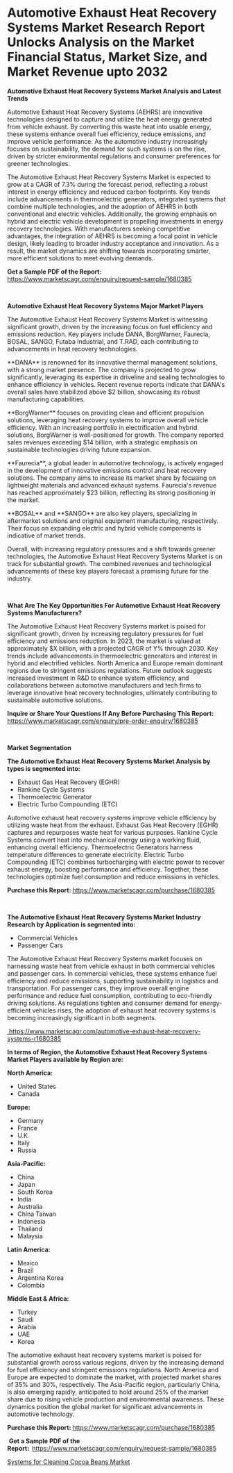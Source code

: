 <p><h1>Automotive Exhaust Heat Recovery Systems Market Research Report Unlocks Analysis on the Market Financial Status, Market Size, and Market Revenue upto 2032</h1></p><p><strong>Automotive Exhaust Heat Recovery Systems Market Analysis and Latest Trends</strong></p>
<p><p>Automotive Exhaust Heat Recovery Systems (AEHRS) are innovative technologies designed to capture and utilize the heat energy generated from vehicle exhaust. By converting this waste heat into usable energy, these systems enhance overall fuel efficiency, reduce emissions, and improve vehicle performance. As the automotive industry increasingly focuses on sustainability, the demand for such systems is on the rise, driven by stricter environmental regulations and consumer preferences for greener technologies.</p><p>The Automotive Exhaust Heat Recovery Systems Market is expected to grow at a CAGR of 7.3% during the forecast period, reflecting a robust interest in energy efficiency and reduced carbon footprints. Key trends include advancements in thermoelectric generators, integrated systems that combine multiple technologies, and the adoption of AEHRS in both conventional and electric vehicles. Additionally, the growing emphasis on hybrid and electric vehicle development is propelling investments in energy recovery technologies. With manufacturers seeking competitive advantages, the integration of AEHRS is becoming a focal point in vehicle design, likely leading to broader industry acceptance and innovation. As a result, the market dynamics are shifting towards incorporating smarter, more efficient solutions to meet evolving demands.</p></p>
<p><strong>Get a Sample PDF of the Report:&nbsp;</strong> <a href="https://www.marketscagr.com/enquiry/request-sample/1680385?utm_campaign=3527&utm_medium=2&utm_source=Github&utm_content=ia&utm_term=24032025&utm_id=automotive-exhaust-heat-recovery-systems">https://www.marketscagr.com/enquiry/request-sample/1680385</a></p>
<p>&nbsp;</p>
<p><strong>Automotive Exhaust Heat Recovery Systems Major Market Players</strong></p>
<p><p>The Automotive Exhaust Heat Recovery Systems Market is witnessing significant growth, driven by the increasing focus on fuel efficiency and emissions reduction. Key players include DANA, BorgWarner, Faurecia, BOSAL, SANGO, Futaba Industrial, and T.RAD, each contributing to advancements in heat recovery technologies.</p><p>**DANA** is renowned for its innovative thermal management solutions, with a strong market presence. The company is projected to grow significantly, leveraging its expertise in driveline and sealing technologies to enhance efficiency in vehicles. Recent revenue reports indicate that DANA's overall sales have stabilized above $2 billion, showcasing its robust manufacturing capabilities.</p><p>**BorgWarner** focuses on providing clean and efficient propulsion solutions, leveraging heat recovery systems to improve overall vehicle efficiency. With an increasing portfolio in electrification and hybrid solutions, BorgWarner is well-positioned for growth. The company reported sales revenues exceeding $14 billion, with a strategic emphasis on sustainable technologies driving future expansion.</p><p>**Faurecia**, a global leader in automotive technology, is actively engaged in the development of innovative emissions control and heat recovery solutions. The company aims to increase its market share by focusing on lightweight materials and advanced exhaust systems. Faurecia's revenue has reached approximately $23 billion, reflecting its strong positioning in the market.</p><p>**BOSAL** and **SANGO** are also key players, specializing in aftermarket solutions and original equipment manufacturing, respectively. Their focus on expanding electric and hybrid vehicle components is indicative of market trends.</p><p>Overall, with increasing regulatory pressures and a shift towards greener technologies, the Automotive Exhaust Heat Recovery Systems Market is on track for substantial growth. The combined revenues and technological advancements of these key players forecast a promising future for the industry.</p></p>
<p>&nbsp;</p>
<p><strong>What Are The Key Opportunities For Automotive Exhaust Heat Recovery Systems Manufacturers?</strong></p>
<p><p>The Automotive Exhaust Heat Recovery Systems market is poised for significant growth, driven by increasing regulatory pressures for fuel efficiency and emissions reduction. In 2023, the market is valued at approximately $X billion, with a projected CAGR of Y% through 2030. Key trends include advancements in thermoelectric generators and interest in hybrid and electrified vehicles. North America and Europe remain dominant regions due to stringent emissions regulations. Future outlook suggests increased investment in R&D to enhance system efficiency, and collaborations between automotive manufacturers and tech firms to leverage innovative heat recovery technologies, ultimately contributing to sustainable automotive solutions.</p></p>
<p><strong>Inquire or Share Your Questions If Any Before Purchasing This Report:</strong> <a href="https://www.marketscagr.com/enquiry/pre-order-enquiry/1680385?utm_campaign=3527&utm_medium=2&utm_source=Github&utm_content=ia&utm_term=24032025&utm_id=automotive-exhaust-heat-recovery-systems">https://www.marketscagr.com/enquiry/pre-order-enquiry/1680385</a></p>
<p>&nbsp;</p>
<p><strong>Market Segmentation</strong></p>
<p><strong>The Automotive Exhaust Heat Recovery Systems Market Analysis by types is segmented into:</strong></p>
<p><ul><li>Exhaust Gas Heat Recovery (EGHR)</li><li>Rankine Cycle Systems</li><li>Thermoelectric Generator</li><li>Electric Turbo Compounding (ETC)</li></ul></p>
<p><p>Automotive exhaust heat recovery systems improve vehicle efficiency by utilizing waste heat from the exhaust. Exhaust Gas Heat Recovery (EGHR) captures and repurposes waste heat for various purposes. Rankine Cycle Systems convert heat into mechanical energy using a working fluid, enhancing overall efficiency. Thermoelectric Generators harness temperature differences to generate electricity. Electric Turbo Compounding (ETC) combines turbocharging with electric power to recover exhaust energy, boosting performance and efficiency. Together, these technologies optimize fuel consumption and reduce emissions in vehicles.</p></p>
<p><strong>Purchase this Report:&nbsp;</strong><a href="https://www.marketscagr.com/purchase/1680385?utm_campaign=3527&utm_medium=2&utm_source=Github&utm_content=ia&utm_term=24032025&utm_id=automotive-exhaust-heat-recovery-systems">https://www.marketscagr.com/purchase/1680385</a></p>
<p>&nbsp;</p>
<p><strong>The Automotive Exhaust Heat Recovery Systems Market Industry Research by Application is segmented into:</strong></p>
<p><ul><li>Commercial Vehicles</li><li>Passenger Cars</li></ul></p>
<p><p>The Automotive Exhaust Heat Recovery Systems market focuses on harnessing waste heat from vehicle exhaust in both commercial vehicles and passenger cars. In commercial vehicles, these systems enhance fuel efficiency and reduce emissions, supporting sustainability in logistics and transportation. For passenger cars, they improve overall engine performance and reduce fuel consumption, contributing to eco-friendly driving solutions. As regulations tighten and consumer demand for energy-efficient vehicles rises, the adoption of exhaust heat recovery systems is becoming increasingly significant in both segments.</p></p>
<p><a href="https://www.marketscagr.com/automotive-exhaust-heat-recovery-systems-r1680385?utm_campaign=3527&utm_medium=2&utm_source=Github&utm_content=ia&utm_term=24032025&utm_id=automotive-exhaust-heat-recovery-systems">&nbsp;https://www.marketscagr.com/automotive-exhaust-heat-recovery-systems-r1680385</a></p>
<p><strong>In terms of Region, the Automotive Exhaust Heat Recovery Systems Market Players available by Region are:</strong></p>
<p>
    <p> <strong> North America: </strong>
        <ul>
            <li>United States</li>
            <li>Canada</li>
        </ul>
        </p> 
    <p> <strong> Europe: </strong>
        <ul>
            <li>Germany</li>
            <li>France</li>
            <li>U.K.</li>
            <li>Italy</li>
            <li>Russia</li>
        </ul>
        </p> 
    <p> <strong> Asia-Pacific: </strong>
        <ul>
            <li>China</li>
            <li>Japan</li>
            <li>South Korea</li>
            <li>India</li>
            <li>Australia</li>
            <li>China Taiwan</li>
            <li>Indonesia</li>
            <li>Thailand</li>
            <li>Malaysia</li>
        </ul>
        </p> 
    <p> <strong> Latin America: </strong>
        <ul>
            <li>Mexico</li>
            <li>Brazil</li>
            <li>Argentina Korea</li>
            <li>Colombia</li>
        </ul>
        </p> 
    <p> <strong> Middle East & Africa: </strong>
        <ul>
            <li>Turkey</li>
            <li>Saudi</li>
            <li>Arabia</li>
            <li>UAE</li>
            <li>Korea</li>
        </ul>
    </p>
    </p>
<p><p>The automotive exhaust heat recovery systems market is poised for substantial growth across various regions, driven by the increasing demand for fuel efficiency and stringent emissions regulations. North America and Europe are expected to dominate the market, with projected market shares of 35% and 30%, respectively. The Asia-Pacific region, particularly China, is also emerging rapidly, anticipated to hold around 25% of the market share due to rising vehicle production and environmental awareness. These dynamics position the global market for significant advancements in automotive technology.</p></p>
<p><strong>Purchase this Report: </strong><a href="https://www.marketscagr.com/purchase/1680385?utm_campaign=3527&utm_medium=2&utm_source=Github&utm_content=ia&utm_term=24032025&utm_id=automotive-exhaust-heat-recovery-systems">https://www.marketscagr.com/purchase/1680385</a></p>
<p>&nbsp;<strong>Get a Sample PDF of the Report:&nbsp;&nbsp;</strong><a href="https://www.marketscagr.com/enquiry/request-sample/1680385?utm_campaign=3527&utm_medium=2&utm_source=Github&utm_content=ia&utm_term=24032025&utm_id=automotive-exhaust-heat-recovery-systems">https://www.marketscagr.com/enquiry/request-sample/1680385</a></p>
<p><strong></strong></p>
<p><p><a href="https://github.com/boccalyver5k/Market-Research-Report-List-1/blob/main/systems-for-cleaning-cocoa-beans-market.md?utm_campaign=3527&utm_medium=2&utm_source=Github&utm_content=ia&utm_term=24032025&utm_id=automotive-exhaust-heat-recovery-systems">Systems for Cleaning Cocoa Beans Market</a></p></p>